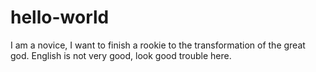 # hello-world
I am a novice, I want to finish a rookie to the transformation of the great god.
English is not very good, look good trouble here.
